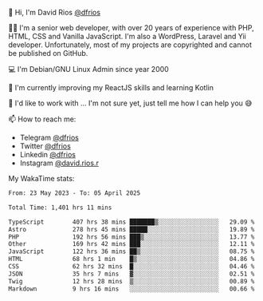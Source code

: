 👋 Hi, I'm David Rios [@dfrios](https://github.com/dfrios)

👨‍💻 I'm a senior web developer, with over 20 years of experience with PHP, HTML, CSS and Vanilla JavaScript. I'm also a WordPress, Laravel and Yii developer. Unfortunately, most of my projects are copyrighted and cannot be published on GitHub.

💻 I'm Debian/GNU Linux Admin since year 2000

🌱 I'm currently improving my ReactJS skills and learning Kotlin

💞️ I'd like to work with ... I'm not sure yet, just tell me how I can help you 😅


📫 How to reach me:
* Telegram [@dfrios](https://t.me/dfrios)
* Twitter [@dfrios](https://twitter.com/dfrios)
* Linkedin [@dfrios](https://linkedin.com/in/dfrios)
* Instagram [@david.rios.r](https://instagram.com/david.rios.r)



My WakaTime stats:
<!--START_SECTION:waka-->

```txt
From: 23 May 2023 - To: 05 April 2025

Total Time: 1,401 hrs 11 mins

TypeScript        407 hrs 38 mins ███████▒░░░░░░░░░░░░░░░░░   29.09 %
Astro             278 hrs 45 mins █████░░░░░░░░░░░░░░░░░░░░   19.89 %
PHP               192 hrs 56 mins ███▒░░░░░░░░░░░░░░░░░░░░░   13.77 %
Other             169 hrs 42 mins ███░░░░░░░░░░░░░░░░░░░░░░   12.11 %
JavaScript        122 hrs 36 mins ██▒░░░░░░░░░░░░░░░░░░░░░░   08.75 %
HTML              68 hrs 1 min    █▒░░░░░░░░░░░░░░░░░░░░░░░   04.86 %
CSS               62 hrs 32 mins  █░░░░░░░░░░░░░░░░░░░░░░░░   04.46 %
JSON              35 hrs 7 mins   ▓░░░░░░░░░░░░░░░░░░░░░░░░   02.51 %
Twig              12 hrs 28 mins  ▒░░░░░░░░░░░░░░░░░░░░░░░░   00.89 %
Markdown          9 hrs 16 mins   ░░░░░░░░░░░░░░░░░░░░░░░░░   00.66 %
```

<!--END_SECTION:waka-->
